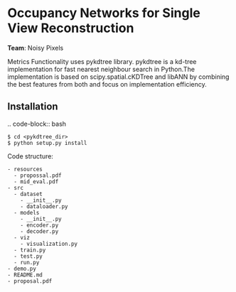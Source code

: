 # Occupancy Networks for Single View Reconstruction

__Team__: Noisy Pixels

Metrics Functionality uses pykdtree library. pykdtree is a kd-tree implementation for fast nearest neighbour search in Python.The implementation is based on scipy.spatial.cKDTree and libANN by combining the best features from both and focus on implementation efficiency.

Installation
------------

.. code-block:: bash

    $ cd <pykdtree_dir>
    $ python setup.py install
    
Code structure:
```
- resources
  - propossal.pdf
  - mid_eval.pdf
- src
  - dataset
    - __init__.py
    - dataloader.py
  - models
    - __init__.py
    - encoder.py
    - decoder.py
  - viz
    - visualization.py
  - train.py
  - test.py
  - run.py
- demo.py
- README.md
- proposal.pdf
```
